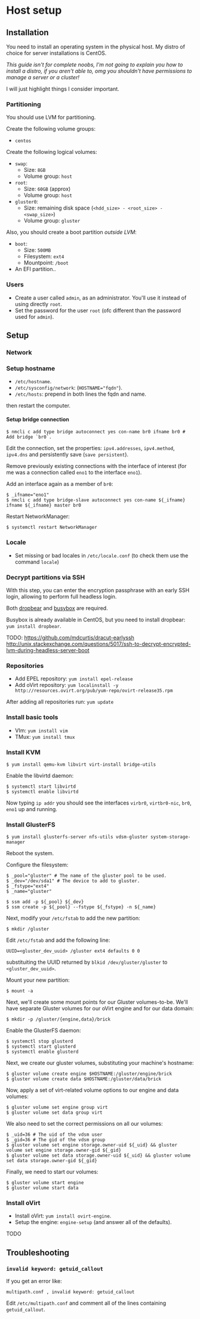 # Host setup

## Installation

You need to install an operating system in the physical host.
My distro of choice for server installations is CentOS.

*This guide isn't for complete noobs, I'm not going to explain you how to install a distro, if you aren't able to, omg you shouldn't have permissions to manage a server or a cluster!*

I will just highlight things I consider important.

### Partitioning

You should use LVM for partitioning.

Create the following volume groups:
* `centos`

Create the following logical volumes:
* `swap`:
  * Size: `8GB`
  * Volume group: `host`
* `root`:
  * Size: `60GB` (approx)
  * Volume group: `host`
* `gluster0`:
  * Size: remaining disk space (`<hdd_size> - <root_size> - <swap_size>`)
  * Volume group: `gluster`

Also, you should create a boot partition *outside LVM*:
* `boot`:
  * Size: `500MB`
  * Filesystem: `ext4`
  * Mountpoint: `/boot`
* An EFI partition..

### Users

* Create a user called `admin`, as an administrator. You'll use it instead of using directly `root`.
* Set the password for the user `root` (ofc different than the password used for `admin`).

## Setup

### Network

### Setup hostname

* `/etc/hostname`.
* `/etc/sysconfig/network`: (`HOSTNAME="fqdn"`).
* `/etc/hosts`: prepend in both lines the fqdn and name.

then restart the computer.

#### Setup bridge connection

```ShellSession
$ nmcli c add type bridge autoconnect yes con-name br0 ifname br0 # Add bridge `br0`.
```

Edit the connection, set the properties: `ipv4.addresses`, `ipv4.method`, `ipv4.dns` and persistently save (`save persistent`).

Remove previously existing connections with the interface of interest (for me was a connection called `eno1` to the interface `eno1`).

Add an interface again as a member of `br0`:

```ShellSession
$ _ifname="eno1"
$ nmcli c add type bridge-slave autoconnect yes con-name ${_ifname} ifname ${_ifname} master br0 
```

Restart NetworkManager:

```ShellSession
$ systemctl restart NetworkManager
```

### Locale

* Set missing or bad locales in `/etc/locale.conf` (to check them use the command `locale`)

### Decrypt partitions via SSH

With this step, you can enter the encryption passphrase with an early SSH login, allowing to perform full headless login.

Both [dropbear](https://matt.ucc.asn.au/dropbear/dropbear.html) and [busybox](http://www.busybox.net/about.html) are required.

Busybox is already available in CentOS, but you need to install dropbear: `yum install dropbear`.

TODO: https://github.com/mdcurtis/dracut-earlyssh http://unix.stackexchange.com/questions/5017/ssh-to-decrypt-encrypted-lvm-during-headless-server-boot

### Repositories

* Add EPEL repository: `yum install epel-release`
* Add oVirt repository: `yum localinstall -y http://resources.ovirt.org/pub/yum-repo/ovirt-release35.rpm`

After adding all repositories run: `yum update`

### Install basic tools

* VIm: `yum install vim`
* TMux: `yum install tmux`

### Install KVM

```
$ yum install qemu-kvm libvirt virt-install bridge-utils
```

Enable the libvirtd daemon:

```ShellSession
$ systemctl start libvirtd
$ systemctl enable libvirtd 
```

Now typing `ip addr` you should see the interfaces `virbr0`, `virtbr0-nic`, `br0`, `eno1` up and running.

### Install GlusterFS

```ShellSession
$ yum install glusterfs-server nfs-utils vdsm-gluster system-storage-manager
```

Reboot the system.

Configure the filesystem:

```ShellSession
$ _pool="gluster" # The name of the gluster pool to be used.
$ _dev="/dev/sda1" # The device to add to gluster.
$ _fstype="ext4"
$ _name="gluster"

$ ssm add -p ${_pool} ${_dev}
$ ssm create -p ${_pool} --fstype ${_fstype} -n ${_name}
```

Next, modify your `/etc/fstab` to add the new partition:

```ShellSession
$ mkdir /gluster
```

Edit `/etc/fstab` and add the following line:

```
UUID=<gluster_dev_uuid> /gluster ext4 defaults 0 0
```

substituiting the UUID returned by `blkid /dev/gluster/gluster` to `<gluster_dev_uuid>`.

Mount your new partition:

```ShellSession
$ mount -a
```

Next, we'll create some mount points for our Gluster volumes-to-be. We'll have separate Gluster volumes for our oVirt engine and for our data domain:

```ShellSession
$ mkdir -p /gluster/{engine,data}/brick
```

Enable the GlusterFS daemon:

```ShellSession
$ systemctl stop glusterd
$ systemctl start glusterd
$ systemctl enable glusterd 
```

Next, we create our gluster volumes, substituting your machine's hostname:

```ShellSession
$ gluster volume create engine $HOSTNAME:/gluster/engine/brick
$ gluster volume create data $HOSTNAME:/gluster/data/brick
```

Now, apply a set of virt-related volume options to our engine and data volumes:

```ShellSession
$ gluster volume set engine group virt
$ gluster volume set data group virt
```

We also need to set the correct permissions on all our volumes:

```ShellSession
$ _uid=36 # The uid of the vdsm user
$ _gid=36 # The gid of the vdsm group
$ gluster volume set engine storage.owner-uid ${_uid} && gluster volume set engine storage.owner-gid ${_gid}
$ gluster volume set data storage.owner-uid ${_uid} && gluster volume set data storage.owner-gid ${_gid}
```

Finally, we need to start our volumes:

```ShellSession
$ gluster volume start engine
$ gluster volume start data
```

### Install oVirt

* Install oVirt: `yum install ovirt-engine`.
* Setup the engine: `engine-setup` (and answer all of the defaults).

TODO

## Troubleshooting

### `invalid keyword: getuid_callout`

If you get an error like:

```
multipath.conf , invalid keyword: getuid_callout
```

Edit `/etc/multipath.conf` and comment all of the lines containing `getuid_callout`.

